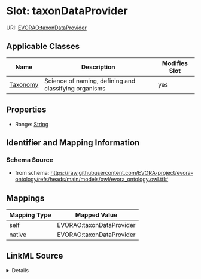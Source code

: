 

# Slot: taxonDataProvider



URI: [EVORAO:taxonDataProvider](https://raw.githubusercontent.com/EVORA-project/evora-ontology/refs/heads/main/models/owl/evora_ontology.owl.ttl#taxonDataProvider)



<!-- no inheritance hierarchy -->





## Applicable Classes

| Name | Description | Modifies Slot |
| --- | --- | --- |
| [Taxonomy](Taxonomy.md) | Science of naming, defining and classifying organisms |  yes  |







## Properties

* Range: [String](String.md)





## Identifier and Mapping Information







### Schema Source


* from schema: https://raw.githubusercontent.com/EVORA-project/evora-ontology/refs/heads/main/models/owl/evora_ontology.owl.ttl#




## Mappings

| Mapping Type | Mapped Value |
| ---  | ---  |
| self | EVORAO:taxonDataProvider |
| native | EVORAO:taxonDataProvider |




## LinkML Source

<details>
```yaml
name: taxonDataProvider
from_schema: https://raw.githubusercontent.com/EVORA-project/evora-ontology/refs/heads/main/models/owl/evora_ontology.owl.ttl#
rank: 1000
alias: taxonDataProvider
domain_of:
- Taxonomy
range: string

```
</details>